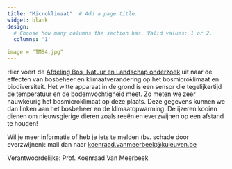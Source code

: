 ```yaml
---
title: "Microklimaat"  # Add a page title.
widget: blank
design:
  # Choose how many columns the section has. Valid values: 1 or 2.
  columns: '1'

image = "TMS4.jpg"
---
```


Hier voert de [Afdeling Bos, Natuur en Landschap onderzoek](fnl.kuleuven.be) uit naar de effecten van bosbeheer en klimaatverandering op het bosmicroklimaat en biodiversiteit. Het witte apparaat in de grond is een sensor die tegelijkertijd de temperatuur en de bodemvochtigheid meet. Zo meten we zeer nauwkeurig het bosmicroklimaat op deze plaats. Deze gegevens kunnen we dan linken aan het bosbeheer en de klimaatopwarming. De ijzeren kooien dienen om nieuwsgierige dieren zoals reeën en everzwijnen op een afstand te houden!



Wil je meer informatie of heb je iets te melden (bv. schade door everzwijnen): mail dan naar koenraad.vanmeerbeek@kuleuven.be

Verantwoordelijke: Prof. Koenraad Van Meerbeek
